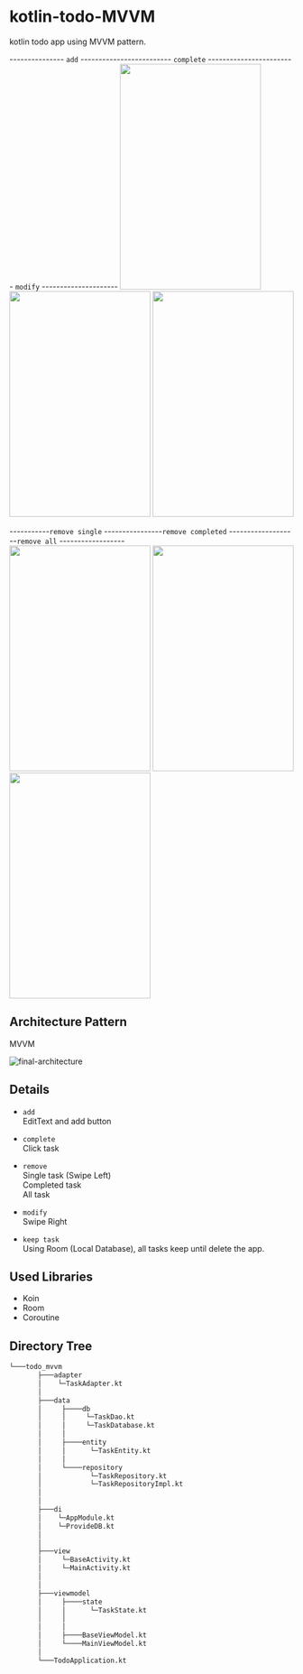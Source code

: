 # kotlin-todo-MVVM
kotlin todo app using MVVM pattern.

--------------- `add` ------------------------- `complete` ------------------------ `modify` --------------------- 
<img src="https://user-images.githubusercontent.com/71416677/132951673-93ffef6f-4572-486b-9026-38565aba6a39.gif" width="250" height="400"/>
<img src="https://user-images.githubusercontent.com/71416677/132951700-502da9a8-b4b1-4270-9a4b-31c87a7be12a.gif" width="250" height="400"/>
<img src="https://user-images.githubusercontent.com/71416677/132951687-67ca9d63-3a2d-4ff8-bc56-cf5a2f7df270.gif" width="250" height="400"/>  




-----------`remove single` ----------------`remove completed` -------------------`remove all`  ------------------  
<img src="https://user-images.githubusercontent.com/71416677/132951712-ce404bd5-e908-4576-9fd5-cb99bd4ad070.gif" width="250" height="400"/>
<img src="https://user-images.githubusercontent.com/71416677/132951721-588188f2-55ff-49c9-9a70-3cb49dc608b9.gif" width="250" height="400"/>
<img src="https://user-images.githubusercontent.com/71416677/132951728-d6b23015-1362-40eb-b039-f774d5210733.gif" width="250" height="400"/>  

## Architecture Pattern
MVVM 

![final-architecture](https://user-images.githubusercontent.com/71416677/132950781-3b8c1373-825b-4685-a900-de84f4e5f062.png)  

## Details
* `add`    
EditText and add button  

* `complete`  
Click task  

* `remove`  
Single task  (Swipe Left)  
Completed task  
All task  

* `modify`  
Swipe Right  

* `keep task`  
Using Room (Local Database), all tasks keep until delete the app.  


## Used Libraries
* Koin
* Room
* Coroutine  

## Directory Tree 
```bash
└───todo_mvvm   
       ├───adapter   
       │    └─TaskAdapter.kt   
       │  
       ├───data   
       │     ├────db   
       │     │     └─TaskDao.kt   
       │     │     └─TaskDatabase.kt   
       │     │   
       │     ├────entity   
       │     │      └─TaskEntity.kt   
       │     │   
       │     └────repository   
       │            └─TaskRepository.kt   
       │            └─TaskRepositoryImpl.kt   
       │   
       │   
       ├───di   
       │    └─AppModule.kt   
       │    └─ProvideDB.kt   
       │   
       │   
       ├───view   
       │     └─BaseActivity.kt   
       │     └─MainActivity.kt   
       │   
       │   
       ├───viewmodel   
       │     ├────state   
       │     │      └─TaskState.kt   
       │     │   
       │     │   
       │     ├────BaseViewModel.kt    
       │     └────MainViewModel.kt   
       │   
       └───TodoApplication.kt
